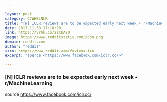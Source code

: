 ```yaml
---

layout: post
category: C7WHBLNLR
title: "[N] ICLR reviews are to be expected early next week • r/MachineLearning"
date: 2017-11-30 17:18:20
link: https://vrhk.co/2zCbAYQ
image: https://www.redditstatic.com/icon.png
domain: reddit.com
author: "reddit"
icon: https://www.reddit.com/favicon.ico
excerpt: "source <https://www.facebook.com/iclr.cc/>"

---
```


### [N] ICLR reviews are to be expected early next week • r/MachineLearning

source <https://www.facebook.com/iclr.cc/>